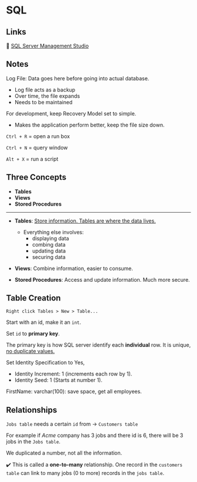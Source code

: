 # SQL

## Links
🔗 [SQL Server Management Studio](https://learn.microsoft.com/en-us/ssms/)

## Notes

Log File: Data goes here before going into actual database. 

- Log file acts as a backup
- Over time, the file expands
- Needs to be maintained

For development, keep Recovery Model set to simple.
- Makes the application perform better, keep the file size down. 

```Ctrl + R``` = open a run box

```Ctrl + N``` = query window

```Alt + X``` = run a script

## Three Concepts 
- **Tables**
- **Views**
- **Stored Procedures**

---

- **Tables**: <u>Store information. Tables are where the data lives.</u>
  - Everything else involves:  
    - displaying data
    - combing data 
    - updating data 
    - securing data

- **Views**: Combine information, easier to consume.

- **Stored Procedures**: Access and update information. Much more secure. 

## Table Creation

```Right click Tables > New > Table...```

Start with an id, make it an ```int```.

Set ```id``` to **primary key**.

The primary key is how SQL server identify each **individual** row. It is unique, <u>no duplicate values.</u>

Set Identity Specification to Yes, 
  
  - Identity Increment: 1 (increments each row by 1).
  - Identity Seed: 1 (Starts at number 1).

  FirstName: varchar(100): save space, get all employees.

## Relationships

```Jobs table``` needs a certain ```id``` from  &#x2192; ```Customers table```

For example if *Acme* company has 3 jobs and there id is 6, there will be 3 jobs in the ```Jobs table```. 

We duplicated a number, not all the information.

✔️ This is called a **one-to-many** relationship. One record in the ```customers table``` can link to many jobs (0 to more) records in the ```jobs table```. 

